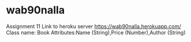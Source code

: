 # wab90nalla
Assignment 11
Link to heroku server https://wab90nalla.herokuapp.com/
Class name: Book Attributes:Name (String),Price (Number),Author (String)
